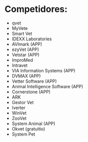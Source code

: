 # Competidores:

- qvet
- MyVete
- Smart Vet
- IDEXX Laboratories
- AVImark (APP)
- ezyVet (APP)
- Vetstar (APP)
- ImproMed
- Intravet
- VIA Information Systems (APP)
- DVMAX (APP)
- Vetter Software (APP)
- Animal Intelligence Software (APP)
- Cornerstone (APP)
- ARK
- Gestor Vet
- Iverter
- WinVet
- ZooVet
- System Animal (APP)
- Okvet (gratuitio)
- System Pet